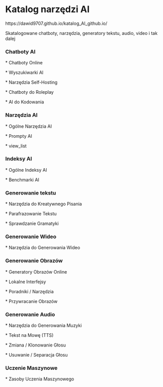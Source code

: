 # Katalog narzędzi AI
<p>https://dawid9707.github.io/katalog_AI_github.io/</p>
<p>Skatalogowane chatboty, narzędzia, generatory tekstu, audio, video i tak dalej</p>

<p><h3>Chatboty AI</h3></p>
<p>* Chatboty Online</p>
<p>* Wyszukiwarki AI</p>
<p>* Narzędzia Self-Hosting</p>
<p>* Chatboty do Roleplay</p>
<p>* AI do Kodowania</p>


<p><h3>Narzędzia AI</h3></p>
<p>* Ogólne Narzędzia AI</p>
<p>* Prompty AI</p>
<p>* view_list</p>
<p><h3>Indeksy AI</h3></p>
<p>* Ogólne Indeksy AI</p>
<p>* Benchmarki AI</p>

<p><h3>Generowanie tekstu</h3></p>
<p>* Narzędzia do Kreatywnego Pisania</p>
<p>* Parafrazowanie Tekstu</p>
<p>* Sprawdzanie Gramatyki</p>


<p><h3>Generowanie Wideo</h3></p>
<p>* Narzędzia do Generowania Wideo</p>


<p><h3>Generowanie Obrazów</h3></p>
<p>* Generatory Obrazów Online</p>
<p>* Lokalne Interfejsy</p>
<p>* Poradniki / Narzędzia</p>
<p>* Przywracanie Obrazów</p>


<p><h3>Generowanie Audio</h3></p>
<p>* Narzędzia do Generowania Muzyki</p>
<p>* Tekst na Mowę (TTS)</p>
<p>* Zmiana / Klonowanie Głosu</p>
<p>* Usuwanie / Separacja Głosu</p>


<p><h3>Uczenie Maszynowe</h3></p>
<p>* Zasoby Uczenia Maszynowego</p>
